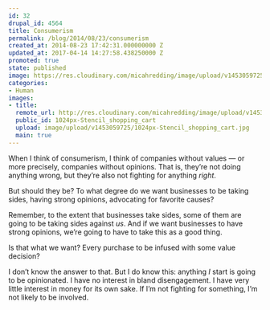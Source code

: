 ```yaml
---
id: 32
drupal_id: 4564
title: Consumerism
permalink: /blog/2014/08/23/consumerism
created_at: 2014-08-23 17:42:31.000000000 Z
updated_at: 2017-04-14 14:27:58.438250000 Z
promoted: true
state: published
image: https://res.cloudinary.com/micahredding/image/upload/v1453059725/1024px-Stencil_shopping_cart.jpg
categories:
- Human
images:
- title: 
  remote_url: http://res.cloudinary.com/micahredding/image/upload/v1453059725/1024px-Stencil_shopping_cart.jpg
  public_id: 1024px-Stencil_shopping_cart
  upload: image/upload/v1453059725/1024px-Stencil_shopping_cart.jpg
  main: true
---
```

When I think of consumerism, I think of companies without values — or more precisely, companies without opinions. That is, they’re not doing anything wrong, but they’re also not fighting for anything *right*.

But should they be? To what degree do we want businesses to be taking sides, having strong opinions, advocating for favorite causes?

Remember, to the extent that businesses take sides, some of them are going to be taking sides against *us*. And if we want businesses to have strong opinions, we’re going to have to take this as a good thing.

Is that what we want? Every purchase to be infused with some value decision?

I don’t know the answer to that. But I do know this: anything *I* start is going to be opinionated. I have no interest in bland disengagement. I have very little interest in money for its own sake. If I’m not fighting for something, I’m not likely to be involved.
